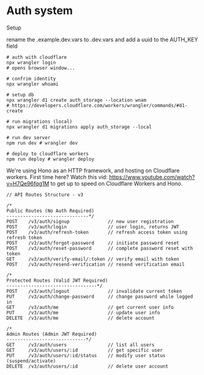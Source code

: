 # Auth system

Setup

rename the .example.dev.vars to .dev.vars and add a uuid to the AUTH_KEY field

```shell
# auth with cloudflare
npx wrangler login
# opens browser window...

# confrim identity
npx wrangler whoami

# setup db
npx wrangler d1 create auth_storage --location wnam
# https://developers.cloudflare.com/workers/wrangler/commands/#d1-create

# run migrations (local)
npx wrangler d1 migrations apply auth_storage --local

# run dev server
npm run dev # wrangler dev

# deploy to cloudflare workers
npm run deploy # wrangler deploy
```

We're using Hono as an HTTP framework, and hosting on Cloudflare workers. First time here? Watch this vid: https://www.youtube.com/watch?v=H7Qe96fqg1M to get up to speed on Cloudflare Workers and Hono.

```
// API Routes Structure - v3

/*
Public Routes (No Auth Required)
------------------------------*/
POST    /v3/auth/signup              // new user registration
POST    /v3/auth/login               // user login, returns JWT
POST    /v3/auth/refresh-token       // refresh access token using refresh token
POST    /v3/auth/forgot-password     // initiate password reset
POST    /v3/auth/reset-password      // complete password reset with token
GET     /v3/auth/verify-email/:token // verify email with token
POST    /v3/auth/resend-verification // resend verification email

/*
Protected Routes (Valid JWT Required)
---------------------------------*/
POST    /v3/auth/logout              // invalidate current token
PUT     /v3/auth/change-password     // change password while logged in
GET     /v3/auth/me                  // get current user info
PUT     /v3/auth/me                  // update user info
DELETE  /v3/auth/me                  // delete account

/*
Admin Routes (Admin JWT Required)
-----------------------------*/
GET     /v3/auth/users               // list all users
GET     /v3/auth/users/:id           // get specific user
PUT     /v3/auth/users/:id/status    // modify user status (suspend/activate)
DELETE  /v3/auth/users/:id           // delete user account
```
